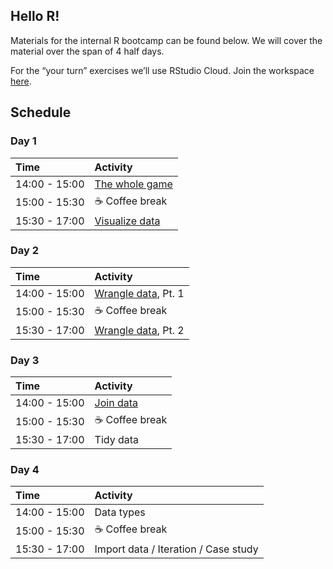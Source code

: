 
## Hello R\!

Materials for the internal R bootcamp can be found below. We will cover
the material over the span of 4 half days.

For the “your turn” exercises we’ll use RStudio Cloud. Join the
workspace [here](https://rstd.io/bootcamper-cloud).

## Schedule

### Day 1

| Time          | Activity                                                                                                         |
| :------------ | :--------------------------------------------------------------------------------------------------------------- |
| 14:00 - 15:00 | [The whole game](https://rstudio-education.github.io/bootcamper/slides/01-whole-game/01-whole-game.html)         |
| 15:00 - 15:30 | ☕ Coffee break                                                                                                   |
| 15:30 - 17:00 | [Visualize data](https://rstudio-education.github.io/bootcamper/slides/02-visualize-data/02-visualize-data.html) |

### Day 2

| Time          | Activity                                                                                                          |
| :------------ | :---------------------------------------------------------------------------------------------------------------- |
| 14:00 - 15:00 | [Wrangle data](https://rstudio-education.github.io/bootcamper/slides/03-wrangle-data/03-wrangle-data.html), Pt. 1 |
| 15:00 - 15:30 | ☕ Coffee break                                                                                                    |
| 15:30 - 17:00 | [Wrangle data](https://rstudio-education.github.io/bootcamper/slides/03-wrangle-data/03-wrangle-data.html), Pt. 2 |

### Day 3

| Time          | Activity                                                                                          |
| :------------ | :------------------------------------------------------------------------------------------------ |
| 14:00 - 15:00 | [Join data](https://rstudio-education.github.io/bootcamper/slides/04-join-data/04-join-data.html) |
| 15:00 - 15:30 | ☕ Coffee break                                                                                    |
| 15:30 - 17:00 | Tidy data                                                                                         |

### Day 4

| Time          | Activity                             |
| :------------ | :----------------------------------- |
| 14:00 - 15:00 | Data types                           |
| 15:00 - 15:30 | ☕ Coffee break                       |
| 15:30 - 17:00 | Import data / Iteration / Case study |
